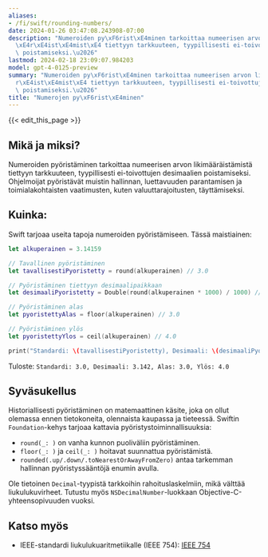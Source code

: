 ```yaml
---
aliases:
- /fi/swift/rounding-numbers/
date: 2024-01-26 03:47:08.243908-07:00
description: "Numeroiden py\xF6rist\xE4minen tarkoittaa numeerisen arvon likim\xE4\
  \xE4r\xE4ist\xE4mist\xE4 tiettyyn tarkkuuteen, tyypillisesti ei-toivottujen desimaalien\
  \ poistamiseksi.\u2026"
lastmod: 2024-02-18 23:09:07.984203
model: gpt-4-0125-preview
summary: "Numeroiden py\xF6rist\xE4minen tarkoittaa numeerisen arvon likim\xE4\xE4\
  r\xE4ist\xE4mist\xE4 tiettyyn tarkkuuteen, tyypillisesti ei-toivottujen desimaalien\
  \ poistamiseksi.\u2026"
title: "Numerojen py\xF6rist\xE4minen"
---
```


{{< edit_this_page >}}

## Mikä ja miksi?

Numeroiden pyöristäminen tarkoittaa numeerisen arvon likimääräistämistä tiettyyn tarkkuuteen, tyypillisesti ei-toivottujen desimaalien poistamiseksi. Ohjelmoijat pyöristävät muistin hallinnan, luettavuuden parantamisen ja toimialakohtaisten vaatimusten, kuten valuuttarajoitusten, täyttämiseksi.

## Kuinka:

Swift tarjoaa useita tapoja numeroiden pyöristämiseen. Tässä maistiainen:

```Swift
let alkuperainen = 3.14159

// Tavallinen pyöristäminen
let tavallisestiPyoristetty = round(alkuperainen) // 3.0

// Pyöristäminen tiettyyn desimaalipaikkaan
let desimaaliPyoristetty = Double(round(alkuperainen * 1000) / 1000) // 3.142

// Pyöristäminen alas
let pyoristettyAlas = floor(alkuperainen) // 3.0

// Pyöristäminen ylös
let pyoristettyYlos = ceil(alkuperainen) // 4.0

print("Standardi: \(tavallisestiPyoristetty), Desimaali: \(desimaaliPyoristetty), Alas: \(pyoristettyAlas), Ylös: \(pyoristettyYlos)")
```

Tuloste: `Standardi: 3.0, Desimaali: 3.142, Alas: 3.0, Ylös: 4.0`

## Syväsukellus

Historiallisesti pyöristäminen on matemaattinen käsite, joka on ollut olemassa ennen tietokoneita, olennaista kaupassa ja tieteessä. Swiftin `Foundation`-kehys tarjoaa kattavia pyöristystoiminnallisuuksia:

- `round(_: )` on vanha kunnon puoliväliin pyöristäminen.
- `floor(_: )` ja `ceil(_: )` hoitavat suunnattua pyöristämistä.
- `rounded(.up/.down/.toNearestOrAwayFromZero)` antaa tarkemman hallinnan pyöristyssääntöjä enumin avulla.

Ole tietoinen `Decimal`-tyypistä tarkkoihin rahoituslaskelmiin, mikä välttää liukulukuvirheet. Tutustu myös `NSDecimalNumber`-luokkaan Objective-C-yhteensopivuuden vuoksi.

## Katso myös

- IEEE-standardi liukulukuaritmetiikalle (IEEE 754): [IEEE 754](https://ieeexplore.ieee.org/document/4610935)
